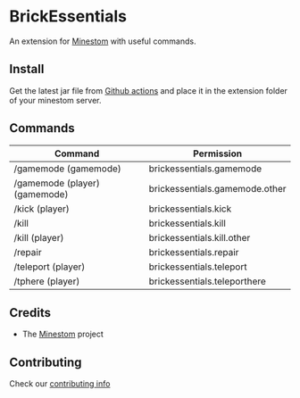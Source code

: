 # BrickEssentials

An extension for [Minestom](https://github.com/Minestom/Minestom) with useful commands.

## Install

Get the latest jar file from [Github actions](https://github.com/MinestomBrick/BrickWorlds/actions) 
and place it in the extension folder of your minestom server.


## Commands

| Command                       | Permission                     |
|-------------------------------|--------------------------------|
| /gamemode (gamemode)          | brickessentials.gamemode       |
| /gamemode (player) (gamemode) | brickessentials.gamemode.other |
| /kick (player)                | brickessentials.kick           |
| /kill                         | brickessentials.kill           |
| /kill (player)                | brickessentials.kill.other     |
| /repair                       | brickessentials.repair         |
| /teleport (player)            | brickessentials.teleport       |
| /tphere (player)              | brickessentials.teleporthere   |


## Credits

* The [Minestom](https://github.com/Minestom/Minestom) project

## Contributing

Check our [contributing info](CONTRIBUTING.md)

